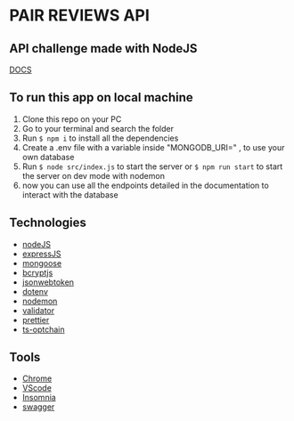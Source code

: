 # PAIR REVIEWS API

## API challenge made with NodeJS

[DOCS](https://app.swaggerhub.com/apis-docs/rhodlib/pair-reviews-api/1.0.0)

## To run this app on local machine

1. Clone this repo on your PC
2. Go to your terminal and search the folder
3. Run `$ npm i` to install all the dependencies
4. Create a .env file with a variable inside "MONGODB_URI=" , to use your own database
5. Run `$ node src/index.js` to start the server or `$ npm run start` to start the server on dev mode with nodemon
6. now you can use all the endpoints detailed in the documentation to interact with the database

## Technologies

* [nodeJS](https://nodejs.org/)
* [expressJS](https://expressjs.com/)
* [mongoose](https://mongoosejs.com/)
* [bcryptjs](https://www.npmjs.com/package/bcryptjs)
* [jsonwebtoken](https://jwt.io/)
* [dotenv](https://www.npmjs.com/package/dotenv)
* [nodemon](https://www.npmjs.com/package/nodemon)
* [validator](https://www.npmjs.com/package/validator)
* [prettier](https://prettier.io/)
* [ts-optchain](https://github.com/rimeto/ts-optchain)

## Tools

* [Chrome](https://www.google.com/intl/es-419/chrome/)
* [VScode](https://code.visualstudio.com/)
* [Insomnia](https://insomnia.rest/)
* [swagger](https://swagger.io/)
